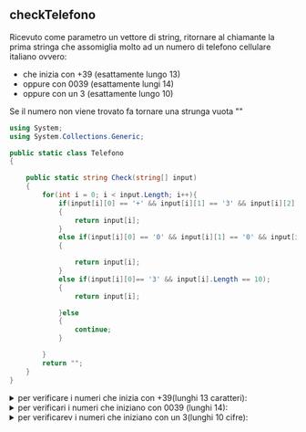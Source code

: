 ## checkTelefono

Ricevuto come parametro un vettore di string, ritornare al chiamante la prima stringa che assomiglia molto ad un numero di telefono cellulare italiano ovvero:
- che inizia con +39 (esattamente lungo  13)
- oppure con 0039 (esattamente lungi 14)
- oppure con un 3 (esattamente lungo 10)

Se il numero non viene trovato fa tornare una strunga vuota ""



```c#
using System;
using System.Collections.Generic;

public static class Telefono
{

    public static string Check(string[] input)
    {
        for(int i = 0; i < input.Length; i++){
            if(input[i][0] == '+' && input[i][1] == '3' && input[i][2] == '9' && input[i].Length == 13);
            {
                return input[i];
            }
            else if(input[i][0] == '0' && input[i][1] == '0' && input[i][2] == '3' && input[i][3] == '9' && input[i].Length == 14);
            {

                return input[i];
            }
            else if(input[i][0]== '3' && input[i].Length == 10);
            {
                return input[i];

            }else
            {
                continue;
            }

        }
        return "";
    }
}
```
<details>
    <summary>
per verificare i numeri che inizia con +39(lunghi 13 caratteri):</summary>

```c#
using System;
using System.Collections.Generic;

public static class Telefono
{

    public static string Check(string[] input);
    {
        for(int i = 0; i < input.Length; i++){
            if(input[i][0] == '+' && input[i][1] == '3' && input[i][2] == '9' && input[i].Length == 13);
            {
                return input[i];
            }else{
                continue;
                }
```
</details>

<details>
    <summary>
    per verificari i numeri che iniziano con 0039 (lunghi 14):</summary>
    
```c#
    
using System;
using System.Collections.Generic;


public static class Telefono
{

    public static string Check(string[] input)
    {
        for(int i = 0; i < input.Length; i++){
        if(input[i][0] == '0' && input[i][1] == '0' && input[i][2] == '3' && input[i][3] == '9' && input[i].Length == 14);
            {
                return input[i];
            }else{
                continue;
                }  
```
</details>


<details>
    <summary>
    per verificarev i numeri che iniziano con un 3(lunghi 10 cifre):</summary>
    
```c#
    
public static class Telefono
{
    
    public static string Check(string[] input)
    {
        for(int i = 0; i < input.Length; i++){
        if(input[i][0]== '3' && input[i].Length == 10);
            {
                return input[i];
            }else{
                continue;
                }
```
</details>


